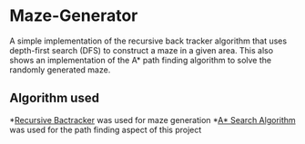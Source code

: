 # Maze-Generator
A simple implementation of the recursive back tracker algorithm that uses depth-first search (DFS) to construct a maze in a given area. This also shows an implementation of the A* path finding algorithm to solve the randomly generated maze.
## Algorithm used ##
*[Recursive Bactracker](https://en.wikipedia.org/wiki/Maze_generation_algorithm#Recursive_backtracker) was used for maze generation
*[A* Search Algorithm](https://en.wikipedia.org/wiki/A*_search_algorithm) was used for the path finding aspect of this project
